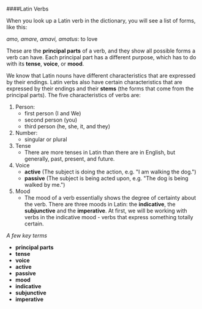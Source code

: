 ####Latin Verbs

When you look up a Latin verb in the dictionary, you will see a list of forms, like this:

*amo, amare, amavi, amatus*:  to love

These are the **principal parts** of a verb, and they show all possible forms a verb can have.  Each principal part has a different purpose, which has to do with its **tense**, **voice**, or **mood**.

We know that Latin nouns have different characteristics that are expressed by their endings.  Latin verbs also have certain characteristics that are expressed by their endings and their **stems** (the forms that come from the principal parts).  The five characteristics of verbs are:

1.  Person:  
    - first person (I and We)
    - second person (you)
    - third person (he, she, it, and they)
2.  Number: 
    - singular or plural 
3.  Tense
    - There are more tenses in Latin than there are in English, but generally, past, present, and future.
4.  Voice
    - **active** (The subject is doing the action, e.g. "I am walking the dog.")
    - **passive** (The subject is being acted upon, e.g. "The dog is being walked by me.")
5.  Mood
    - The mood of a verb essentially shows the degree of certainty about the verb.  There are three moods in Latin: the **indicative**, the **subjunctive** and the **imperative**.  At first, we will be working with verbs in the indicative mood - verbs that express something totally certain.

*A few key terms*

- **principal parts**
- **tense**
- **voice**
- **active**
- **passive**
- **mood**
- **indicative**
- **subjunctive**
- **imperative**

